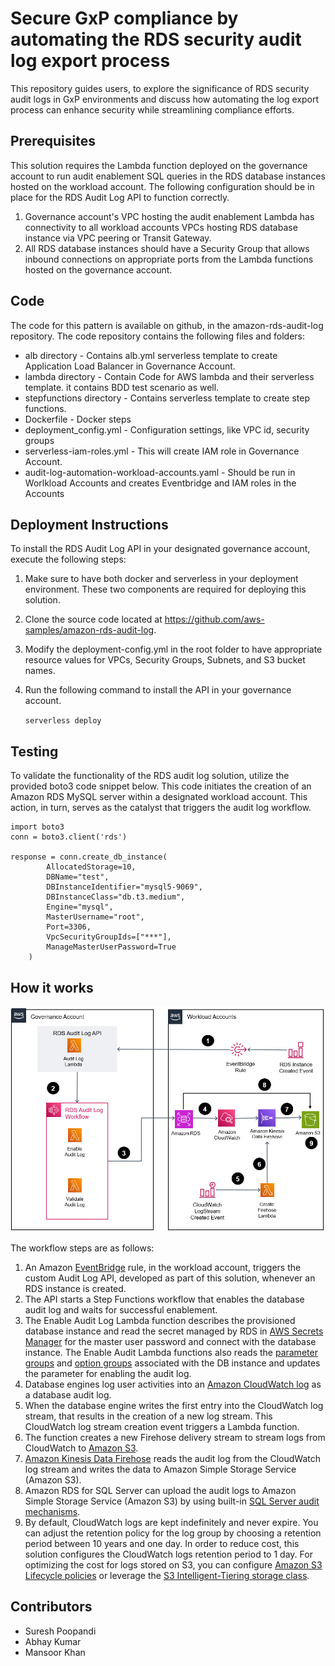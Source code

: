 # Secure GxP compliance by automating the RDS security audit log export process

This repository guides users, to explore the significance of RDS security audit logs in GxP environments and
discuss how automating the log export process can enhance security while streamlining
compliance efforts.


## Prerequisites

This solution requires the Lambda function deployed on the governance account to run audit enablement SQL queries in the RDS database instances hosted on the workload account. The following configuration should be in place for the RDS Audit Log API to function correctly.  

1. Governance account's VPC hosting the audit enablement Lambda has connectivity to all workload accounts VPCs hosting RDS database instance via VPC peering or Transit Gateway. 
2. All RDS database instances should have a Security Group that allows inbound connections on appropriate ports from the Lambda functions hosted on the governance account. 


## Code

The code for this pattern is available on github, in the amazon-rds-audit-log repository. The code repository contains the following files and folders:
* alb directory - Contains alb.yml serverless template to create Application Load Balancer in Governance Account.
* lambda directory - Contain Code for AWS lambda and their serverless template. it contains BDD test scenario as well.
* stepfunctions directory - Contains serverless template to create step functions.
* Dockerfile - Docker steps 
* deployment_config.yml - Configuration settings, like VPC id, security groups
* serverless-iam-roles.yml - This will create IAM role in Governance Account.
* audit-log-automation-workload-accounts.yaml - Should be run in Worlkload Accounts and creates Eventbridge and IAM roles in the Accounts
  

## Deployment Instructions

To install the RDS Audit Log API in your designated governance account, execute the following steps:


1. Make sure to have both docker and serverless in your deployment environment.  These two components are required for deploying this solution. 
2. Clone the source code located at https://github.com/aws-samples/amazon-rds-audit-log.
3. Modify the deployment-config.yml in the root folder to have appropriate resource values for VPCs, Security Groups, Subnets, and S3 bucket names. 
4. Run the following command to install the API in your governance account.

    `serverless deploy`


## Testing

To validate the functionality of the RDS audit log solution, utilize the provided boto3 code snippet below. This code initiates the creation of an Amazon RDS MySQL server within a designated workload account. This action, in turn, serves as the catalyst that triggers the audit log workflow.
```
import boto3
conn = boto3.client('rds')

response = conn.create_db_instance(
        AllocatedStorage=10,
        DBName="test",
        DBInstanceIdentifier="mysql5-9069",
        DBInstanceClass="db.t3.medium",
        Engine="mysql",
        MasterUsername="root",
        Port=3306,
        VpcSecurityGroupIds=["***"],
        ManageMasterUserPassword=True
    )
```
## How it works

<img width="924" alt="image" src="https://github.com/aws-samples/amazon-rds-audit-log/blob/main/images/rdd-audit-log.png">

The workflow steps are as follows:

1. An Amazon <a href="https://aws.amazon.com/eventbridge/">EventBridge</a> rule, in the workload account, triggers the custom Audit Log API, developed as part of this solution, whenever an RDS instance is created.
2. The API starts a Step Functions workflow that enables the database audit log and waits for successful enablement.
3. The Enable Audit Log Lambda function describes the provisioned database instance and read the secret managed by RDS in <a href="https://aws.amazon.com/secrets-manager/">AWS Secrets Manager</a> for the master user password and connect with the database instance. The Enable Audit Lambda functions also reads the <a href="https://docs.aws.amazon.com/AmazonRDS/latest/UserGuide/USER_WorkingWithParamGroups.html">parameter groups</a> and <a href="https://docs.aws.amazon.com/AmazonRDS/latest/UserGuide/USER_WorkingWithOptionGroups.html">option groups</a> associated with the DB instance and updates the parameter for enabling the audit log.
4. Database engines log user activities into an <a href="https://aws.amazon.com/cloudwatch/">Amazon CloudWatch log</a> as a database audit log.
5. When the database engine writes the first entry into the CloudWatch log stream, that results in the creation of a new log stream. This CloudWatch log stream creation event triggers a Lambda function.
6. The function creates a new Firehose delivery stream to stream logs from CloudWatch to <a href="https://aws.amazon.com/s3/">Amazon S3</a>.
7. <a href="https://aws.amazon.com/kinesis/data-firehose/">Amazon Kinesis Data Firehose</a> reads the audit log from the CloudWatch log stream and writes the data to Amazon Simple Storage Service (Amazon S3).
8. Amazon RDS for SQL Server can upload the audit logs to Amazon Simple Storage Service (Amazon S3) by using built-in <a href="https://docs.aws.amazon.com/prescriptive-guidance/latest/sql-server-auditing-on-aws/auditing-rds-sql-instances.html">SQL Server audit mechanisms</a>.
9. By default, CloudWatch logs are kept indefinitely and never expire. You can adjust the retention policy for the log group by choosing a retention period between 10 years and one day. In order to reduce cost, this solution configures the CloudWatch logs retention period to 1 day. For optimizing the cost for logs stored on S3, you can configure <a href="https://docs.aws.amazon.com/AmazonS3/latest/userguide/object-lifecycle-mgmt.html">Amazon S3 Lifecycle policies</a> or leverage the <a href="https://aws.amazon.com/s3/storage-classes/intelligent-tiering/">S3 Intelligent-Tiering storage class</a>.

## Contributors
* Suresh Poopandi
* Abhay Kumar
* Mansoor Khan
